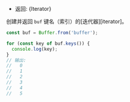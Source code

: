 <!-- YAML
added: v1.1.0
-->

* 返回: {Iterator}

创建并返回 `buf` 键名（索引）的[迭代器][iterator]。

```js
const buf = Buffer.from('buffer');

for (const key of buf.keys()) {
  console.log(key);
}
// 输出:
//   0
//   1
//   2
//   3
//   4
//   5
```

